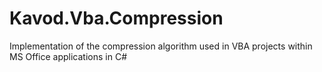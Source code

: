 # Kavod.Vba.Compression
Implementation of the compression algorithm used in VBA projects within MS Office applications in C#
